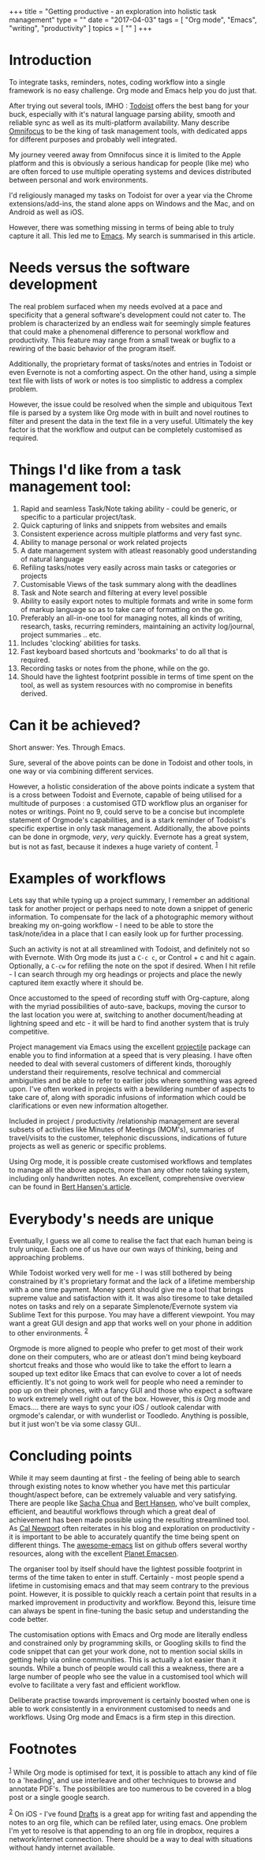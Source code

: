 +++
title = "Getting productive - an exploration into holistic task management"
type = ""
date = "2017-04-03"
tags = [ "Org mode", "Emacs", "writing", "productivity" ]
topics = [ "" ]
+++


# Introduction

To integrate tasks, reminders, notes, coding workflow into a single
framework is no easy challenge. Org mode and Emacs help you do just
that.

After trying out several tools, IMHO : [Todoist](https://todoist.com) offers the best bang
for your buck, especially with it's natural language parsing ability,
smooth and reliable sync as well as its multi-platform
availability. Many describe [Omnifocus](https://www.omnigroup.com/omnifocus) to be the king of task
management tools, with dedicated apps for different purposes and
probably well integrated. 

My journey veered away from Omnifocus since it is limited to the Apple
platform and this is obviously a serious handicap for people (like me)
who are often forced to use multiple operating systems and devices
distributed between personal and work environments.

I'd religiously managed my tasks on Todoist for over a year via the
Chrome extensions/add-ins, the stand alone apps on Windows and the
Mac, and on Android as well as iOS.

However, there was something missing in terms of being able to truly
capture it all. This led me to [Emacs](https://www.gnu.org/s/emacs/). My search is summarised in this
article.


# Needs versus the software development

The real problem surfaced when my needs evolved at a pace and
specificity that a general software's development could not cater
to. The problem is characterized by an endless wait for seemingly
simple features that could make a phenomenal difference to personal
workflow and productivity. This feature may range from a small tweak or
bugfix to a rewiring of the basic behavior of the program itself.

Additionally, the proprietary format of tasks/notes and entries in
Todoist or even Evernote is not a comforting aspect. On the other
hand, using a simple text file with lists of work or notes is too
simplistic to address a complex problem.

However, the issue could be resolved when the simple and ubiquitous
Text file is parsed by a system like Org mode with in built and novel
routines to filter and present the data in the text file in a very
useful. Ultimately the key factor is that the workflow and output can
be completely customised as required.


# Things I'd like from a task management tool:

1.  Rapid and seamless Task/Note taking ability -  could be generic, or specific to a particular project/task.
2.  Quick capturing of links and snippets from websites and emails
3.  Consistent experience across multiple platforms and very fast sync.
4.  Ability to manage personal or work related projects
5.  A date management system with atleast reasonably good understanding
    of natural language
6.  Refiling tasks/notes very easily across main tasks or categories or
    projects
7.  Customisable Views of the task summary along with the deadlines
8.  Task and Note search and filtering at every level possible
9.  Ability to easily export notes to multiple formats and write in
    some form of markup language so as to take care of formatting on
    the go.
10. Preferably an all-in-one tool for managing notes, all kinds of
    writing, research, tasks, recurring reminders, maintaining an
    activity log/journal, project summaries .. etc.
11. Includes 'clocking' abilities for tasks.
12. Fast keyboard based shortcuts and 'bookmarks' to do all that is required.
13. Recording tasks or notes from the phone, while on the go.
14. Should have the lightest footprint possible in terms of time spent
    on the tool, as well as system resources with no compromise in benefits derived.


# Can it be achieved?

Short answer: Yes. Through Emacs. 

Sure, several of the above points can be done in Todoist and other tools, in
one way or via combining different services.

However, a holistic consideration of the above points indicate a
system that is a cross between Todoist and Evernote, capable of being
utilised for a multitude of purposes : a customised GTD workflow plus
an organiser for notes or writings. Point no 9, could serve to be a
concise but incomplete statement of Orgmode's capabilities, and is a
stark reminder of Todoist's specific expertise in only task
management. Additionally, the above points can be done in orgmode,
*very*, *very* quickly. Evernote has a great system, but is not as fast,
because it indexes a huge variety of content. <sup><a id="fnr.1" class="footref" href="#fn.1">1</a></sup>


# Examples of workflows

Lets say that while typing up a project summary, I remember an
additional task for another project or perhaps need to note down a
snippet of generic information. To compensate for the lack of a
photographic memory without breaking my on-going workflow - I need to
be able to store the task/note/idea in a place that I can easily look
up for further processing.

Such an activity is not at all streamlined with Todoist, and
definitely not so with Evernote. With Org mode its just a `C-c c`, or
Control + c and hit c again. Optionally, a `C-cw` for refiling the note
on the spot if desired. When I hit refile - I can search through my
org headings or projects and place the newly captured item exactly
where it should be.

Once accustomed to the speed of recording stuff with Org-capture, along
with the myriad possibilities of auto-save, backups, moving the cursor
to the last location you were at, switching to another
document/heading at lightning speed and etc - it will be hard to find
another system that is truly competitive.

Project management via Emacs using the excellent [projectile](https://github.com/bbatsov/projectile) package
can enable you to find information at a speed that is very pleasing. I
have often needed to deal with several customers of different kinds,
thoroughly understand their requirements, resolve technical and
commercial ambiguities and be able to refer to earlier jobs where
something was agreed upon. I've often worked in projects with a
bewildering number of aspects to take care of, along with sporadic
infusions of information which could be clarifications or even new
information altogether.

Included in project / productivity /relationship management are
several subsets of activities like Minutes of Meetings (MOM's),
summaries of travel/visits to the customer, telephonic discussions,
indications of future projects as well as generic or specific
problems. 

Using Org mode, it is possible create customised workflows and
templates to manage all the above aspects, more than any other note
taking system, including only handwritten notes. An excellent,
comprehensive overview can be found in [Bert Hansen's article](http://doc.norang.ca/org-mode.html).


# Everybody's needs are unique

Eventually, I guess we all come to realise the fact that each human
being is truly unique. Each one of us have our own ways of thinking, being
and approaching problems. 

While Todoist worked very well for me - I was still bothered by being
constrained by it's proprietary format and the lack of a lifetime
membership with a one time payment. Money spent should give me a tool
that brings supreme value and satisfaction with it. It was also
tiresome to take detailed notes on tasks and rely on a separate
Simplenote/Evernote system via Sublime Text for this purpose. You may
have a different viewpoint. You may want a great GUI design and
app that works well on your phone in addition to other
environments. <sup><a id="fnr.2" class="footref" href="#fn.2">2</a></sup>

Orgmode is more aligned to people who prefer to get most of their work
done on their computers, who are or atleast don't mind being keyboard
shortcut freaks and those who would like to take the effort to learn a
souped up text editor like Emacs that can evolve to cover a lot of
needs efficiently. It's not going to work well for people who need a
reminder to pop up on their phones, with a fancy GUI and those who
expect a software to work extremely well right out of the
box. However, this *is* Org mode and Emacs&#x2026;. there are ways to sync
your iOS / outlook calendar with orgmode's calendar, or with
wunderlist or Toodledo. Anything is possible, but it just won't be via
some classy GUI..


# Concluding points

While it may seem daunting at first - the feeling of being able to
search through existing notes to know whether you have met this
particular thought/aspect before, can be extremely valuable and very
satisfying. There are people like [Sacha Chua](http://sachachua.com/blog/) and [Bert Hansen](http://doc.norang.ca/org-mode.html), who've
built complex, efficient, and beautiful workflows through which a
great deal of achievement has been made possible using the resulting
streamlined tool. As [Cal Newport](http://calnewport.com/) often reiterates in his blog and
exploration on productivity - it is important to be able to accurately
quantify the time being spent on different things. The [awesome-emacs](https://github.com/emacs-tw/awesome-emacs)
list on github offers several worthy resources, along with the
excellent [Planet Emacsen](http://planet.emacsen.org/).

The organiser tool by itself should have the lightest possible
footprint in terms of the time taken to enter in stuff. Certainly -
most people spend a lifetime in customising emacs and that may seem
contrary to the previous point. However, it is possible to quickly
reach a certain point that results in a marked improvement in
productivity and workflow. Beyond this, leisure time can always be
spent in fine-tuning the basic setup and understanding the code better.

The customisation options with Emacs and Org mode are literally
endless and constrained only by programming skills, or Googling skills
to find the code snippet that can get your work done, not to mention
social skills in getting help via online communities. This is actually
a lot easier than it sounds. While a bunch of people would call this a
weakness, there are a large number of people who see the value in a
customised tool which will evolve to facilitate a very fast and
efficient workflow.

Deliberate practise towards improvement is certainly boosted when one
is able to work consistently in a environment customised to needs and
workflows. Using Org mode and Emacs is a firm step in this direction.


# Footnotes

<sup><a id="fn.1" href="#fnr.1">1</a></sup> While Org mode is optimised for text, it is possible to attach
any kind of file to a 'heading', and use interleave and other
techniques to browse and annotate PDF's. The possibilities are too
numerous to be covered in a blog post or a single google search.

<sup><a id="fn.2" href="#fnr.2">2</a></sup> On iOS - I've found [Drafts](http://agiletortoise.com/drafts/) is a great app for writing
fast and appending the notes to an org file, which can be refiled
later, using emacs. One problem I'm yet to resolve is that
appending to an org file in dropbox, requires a network/internet
connection. There should be a way to deal with situations without
handy internet available.
